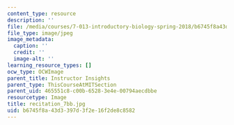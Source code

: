 ```yaml
---
content_type: resource
description: ''
file: /media/courses/7-013-introductory-biology-spring-2018/b6745f8a43d3397d3f2e16f2de8c8582_recitation_7bb.jpg
file_type: image/jpeg
image_metadata:
  caption: ''
  credit: ''
  image-alt: ''
learning_resource_types: []
ocw_type: OCWImage
parent_title: Instructor Insights
parent_type: ThisCourseAtMITSection
parent_uid: 465551c8-c00b-6528-3e4e-00794aecdbbe
resourcetype: Image
title: recitation_7bb.jpg
uid: b6745f8a-43d3-397d-3f2e-16f2de8c8582
---
```

